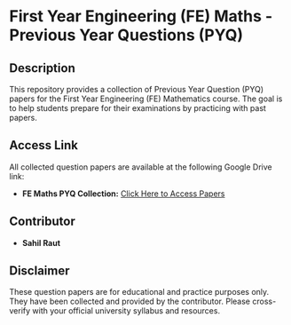 # First Year Engineering (FE) Maths - Previous Year Questions (PYQ)

## Description

This repository provides a collection of Previous Year Question (PYQ) papers for the First Year Engineering (FE) Mathematics course. The goal is to help students prepare for their examinations by practicing with past papers.

## Access Link

All collected question papers are available at the following Google Drive link:

* **FE Maths PYQ Collection:** [Click Here to Access Papers](https://drive.google.com/drive/folders/17hAzqSmp1rbAlABn35YNbFfNsx72ghJZ?usp=sharing)


## Contributor

* **Sahil Raut**

## Disclaimer

These question papers are for educational and practice purposes only. They have been collected and provided by the contributor. Please cross-verify with your official university syllabus and resources.
